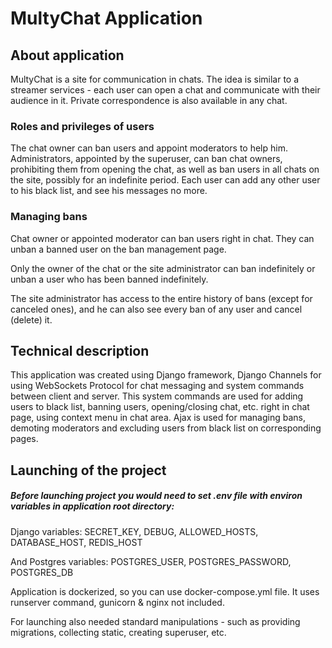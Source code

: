 # MultyChat Application

## About application
MultyChat is a site for communication in chats. The idea is similar to a streamer services - each user can open a chat
and communicate with their audience in it. Private correspondence is also available in any chat.

### Roles and privileges of users
The chat owner can ban users and appoint moderators to help him. Administrators, appointed by the superuser, can ban
chat owners, prohibiting them from opening the chat, as well as ban users in all chats on the site,
possibly for an indefinite period. Each user can add any other user to his black list, and see his messages no more.

### Managing bans
Chat owner or appointed moderator can ban users right in chat. They can unban a banned user on the ban management
page.

Only the owner of the chat or the site administrator can ban indefinitely or unban a user who has been banned 
indefinitely.

The site administrator has access to the entire history of bans (except for canceled ones), and he can also see every
ban of any user and cancel (delete) it.

## Technical description
This application was created using Django framework, Django Channels for using WebSockets Protocol for chat messaging
and system commands between client and server. This system commands are used for adding users to black list, 
banning users, opening/closing chat, etc. right in chat page, using context menu in chat area. 
Ajax is used for managing bans, demoting moderators and excluding users from black list on corresponding pages.

## Launching of the project

##### Before launching project you would need to set .env file with environ variables in application root directory:
Django variables: SECRET_KEY, DEBUG, ALLOWED_HOSTS, DATABASE_HOST, REDIS_HOST

And Postgres variables: POSTGRES_USER, POSTGRES_PASSWORD, POSTGRES_DB

Application is dockerized, so you can use docker-compose.yml file.
It uses runserver command, gunicorn & nginx not included.

For launching also needed standard manipulations - such as providing migrations, collecting static,
creating superuser, etc.
